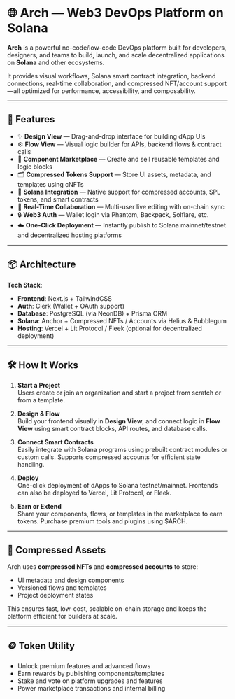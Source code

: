 # 🌐 Arch — Web3 DevOps Platform on Solana

**Arch** is a powerful no-code/low-code DevOps platform built for developers, designers, and teams to build, launch, and scale decentralized applications on **Solana** and other ecosystems.

It provides visual workflows, Solana smart contract integration, backend connections, real-time collaboration, and compressed NFT/account support—all optimized for performance, accessibility, and composability.

---

## 🚀 Features

- ✨ **Design View** — Drag-and-drop interface for building dApp UIs  
- ⚙️ **Flow View** — Visual logic builder for APIs, backend flows & contract calls  
- 🧩 **Component Marketplace** — Create and sell reusable templates and logic blocks  
- 🗂 **Compressed Tokens Support** — Store UI assets, metadata, and templates using cNFTs  
- 🧬 **Solana Integration** — Native support for compressed accounts, SPL tokens, and smart contracts  
- 🧠 **Real-Time Collaboration** — Multi-user live editing with on-chain sync  
- 🔒 **Web3 Auth** — Wallet login via Phantom, Backpack, Solflare, etc.  
- ☁️ **One-Click Deployment** — Instantly publish to Solana mainnet/testnet and decentralized hosting platforms  

---

## 📦 Architecture

**Tech Stack**:
- **Frontend**: Next.js + TailwindCSS  
- **Auth**: Clerk (Wallet + OAuth support)  
- **Database**: PostgreSQL (via NeonDB) + Prisma ORM  
- **Solana**: Anchor + Compressed NFTs / Accounts via Helius & Bubblegum  
- **Hosting**: Vercel + Lit Protocol / Fleek (optional for decentralized deployment)  

---

## 🛠 How It Works

1. **Start a Project**  
   Users create or join an organization and start a project from scratch or from a template.

2. **Design & Flow**  
   Build your frontend visually in **Design View**, and connect logic in **Flow View** using smart contract blocks, API routes, and database calls.

3. **Connect Smart Contracts**  
   Easily integrate with Solana programs using prebuilt contract modules or custom calls. Supports compressed accounts for efficient state handling.

4. **Deploy**  
   One-click deployment of dApps to Solana testnet/mainnet. Frontends can also be deployed to Vercel, Lit Protocol, or Fleek.

5. **Earn or Extend**  
   Share your components, flows, or templates in the marketplace to earn tokens. Purchase premium tools and plugins using $ARCH.

---

## 🧱 Compressed Assets

Arch uses **compressed NFTs** and **compressed accounts** to store:
- UI metadata and design components
- Versioned flows and templates
- Project deployment states

This ensures fast, low-cost, scalable on-chain storage and keeps the platform efficient for builders at scale.

---

## 🪙 Token Utility

- Unlock premium features and advanced flows
- Earn rewards by publishing components/templates
- Stake and vote on platform upgrades and features
- Power marketplace transactions and internal billing
